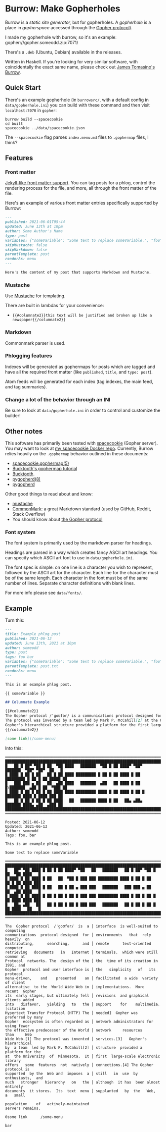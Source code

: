 # Burrow: Make Gopherholes

Burrow is a *static site generator,* but for gopherholes. A *gopherhole* is a place in *gopherspace* accessed through the [Gopher protocol](https://en.wikipedia.org/wiki/Gopher_%28protocol%29)).

I made my gopherhole with burrow, so it's an example: gopher://gopher.someodd.zip:7071/

There's a `.deb` (Ubuntu, Debian) available in the releases.

Written in Haskell. If you're looking for very similar software, with coincidentally the exact same name, please check out [James Tomasino's Burrow](https://github.com/jamestomasino/burrow).

## Quick Start

There's an example gopherhole (in `burrowsrc/`, with a default config in
`data/gopherhole.ini`) you can build with these command and then visit `localhost:7070` in
`gopher`:

```
burrow build --spacecookie
cd built
spacecookie ../data/spacecookie.json
```

The `--spacecookie` flag parses `index.menu.md` files to `.gophermap` files, I think?

## Features

### Front matter

[Jekyll-like front matter support](https://jekyllrb.com/docs/front-matter/). You can tag posts for a phlog, control the rendering process for the file, and more, all through the front matter of the file.

Here's an example of various front matter entries specifically supported by Burrow:

```markdown
---
published: 2021-06-01T05:44
updated: June 13th at 10pm
author: Some Author's Name
type: post
variables: {"someVariable": "Some text to replace someVariable.", "foo": "bar"}
skipMustache: false
skipMarkdown: false
parentTemplate: post
renderAs: menu
---

Here's the content of my post that supports Markdown and Mustache.
```

### Mustache

Use [Mustache](https://mustache.github.io/) for templating.

There are built in lambdas for your convenience:

  * `{{#columnate2}}this text will be justified and broken up like a newspaper{{/columnate2}}`

### Markdown

Commonmark parser is used.

### Phlogging features

Indexes will be generated as gophermaps for posts which are tagged and have all
the required front matter (like `published`, `title`, and `type: post`).

Atom feeds will be generated for each index (tag indexes, the main feed, and
tag summaries).

### Change a lot of the behavior through an INI

Be sure to look at `data/gopherhole.ini` in order to control and customize the builder!

## Other notes

This software has primarily been tested with
[spacecookie](https://github.com/sternenseemann/spacecookie) (Gopher server).
You may want to look at [my spacecookie Docker
repo](https://github.com/someodd/docker-spacecookie). Currently, Burrow relies heavily on the `.gophermap` behavior outlined in these documents:

* [spacecookie.gophermap(5)](https://sternenseemann.github.io/spacecookie/spacecookie.json.5.html)
* [Bucktooth's gophermap tutorial](http://gopher.floodgap.com/gopher/gw.lite?=gopher.floodgap.com+70+302f6275636b2f6462726f7773653f666171757365203161)
* [Bucktooth](http://gopher.floodgap.com/gopher/gw.lite?=gopher.floodgap.com+70+312f6275636b).
* [pygopherd(8)](https://manpages.debian.org/unstable/pygopherd/pygopherd.8.en.html)
* [pygopherd](https://github.com/jgoerzen/pygopherd)

Other good things to read about and know:

* [mustache](https://mustache.github.io/mustache.5.html)
* [CommonMark](https://commonmark.org/): a great Markdown standard (used by GitHub, Reddit, Stack Overflow)
* You should know about [the Gopher protocol](https://en.wikipedia.org/wiki/Gopher_%28protocol%29)

### Font system

The font system is primarily used by the markdown parser for headings.

Headings are parsed in a way which creates fancy ASCII art headings. You can specify which ASCII art
font to use in `data/gopherhole.ini`.

The font spec is simple: on one line is a character you wish to represent, followed by the ASCII art for the character. Each line for the character must be of the same length. Each character in the font must be of the same number of lines. Separate character definitions with blank lines.

For more info please see `data/fonts/`.

## Example

Turn this:

```markdown
---
title: Example phlog post
published: 2021-06-12
updated: June 13th, 2021 at 10pm
author: someodd
type: post
tags: foo bar
variables: {"someVariable": "Some text to replace someVariable.", "foo": "bar"}
parentTemplate: post.txt
renderAs: menu
---

This is an example phlog post.

{{ someVariable }}

## Columnate Example

{{#columnate2}}
The Gopher protocol /ˈɡoʊfər/ is a communications protocol designed for distributing, searching, and retrieving documents in Internet Protocol networks. The design of the Gopher protocol and user interface is menu-driven, and presented an alternative to the World Wide Web in its early stages, but ultimately fell into disfavor, yielding to the Hypertext Transfer Protocol (HTTP) The Gopher ecosystem is often regarded as the effective predecessor of the World Wide Web.[1]
The protocol was invented by a team led by Mark P. McCahill[2] at the University of Minnesota. It offers some features not natively supported by the Web and imposes a much stronger hierarchy on the documents it stores. Its text menu interface is well-suited to computing environments that rely heavily on remote text-oriented computer terminals, which were still common at the time of its creation in 1991, and the simplicity of its protocol facilitated a wide variety of client implementations. More recent Gopher revisions and graphical clients added support for multimedia.[citation needed] Gopher was preferred by many network administrators for using fewer network resources than Web services.[3]
Gopher's hierarchical structure provided a platform for the first large-scale electronic library connections.[4] The Gopher protocol is still in use by enthusiasts, and although it has been almost entirely supplanted by the Web, a small population of actively-maintained servers remains. 
{{/columnate2}}

[some link](/some-menu)
```

Into this:

```
══════════════════════════════════════════════════════════════════════════════════════════
██████████████████████████████████████████████████████████████████████████████████████████
█   ██ █ ██▀ ▀██ █ ██  ▀██ ████   ███████  ▀██ █ ██ ████▀ ▀██▀  ███████  ▀██▀ ▀██▀  ██   █
█ ████ █ ██ █ ██   ██ █ ██ ████ █████████ █ ██ █ ██ ████ █ ██ █████████ █ ██ █ ██ █████ ██
█   ███ ███ ▄ ██   ██  ▄██ ████   ███████  ▄██   ██ ████ █ ██ █\███████  ▄██ █ ██  ▀███ ██
█ ████ █ ██ █ ██ █ ██ ████ ████ █████████ ████ █ ██ ████ █ ██ █ ███████ ████ █ ████ ███ ██
█   ██ █ ██ █ ██ █ ██ ████   ██   ███████ ████ █ ██   ██▄ ▄██▄  ███████ ████▄ ▄██  ▄███ ██
██████████████████████████████████████████████████████████████████████████████████████████
══════════════════════════════════════════════════════════════════════════════════════════

Posted: 2021-06-12
Updated: 2021-06-13
Author: someodd
Tags: foo, bar

This is an example phlog post.

Some text to replace someVariable

═════════════════════════════════════════════════════════════════════════════════════
█████████████████████████████████████████████████████████████████████████████████████
█   ██▀ ▀██ ████ █ ██ █ ██ ████▀ ▀██   ██   ███████   ██ █ ██▀ ▀██ █ ██  ▀██ ████   █
█ ████ █ ██ ████ █ ██   ██  ▀██ █ ███ ███ █████████ ████ █ ██ █ ██   ██ █ ██ ████ ███
█ ████ █ ██ ████ █ ██   ██ █ ██ ▄ ███ ███   ███████   ███ ███ ▄ ██   ██  ▄██ ████   █
█ ████ █ ██ ████ █ ██ █ ██ █ ██ █ ███ ███ █████████ ████ █ ██ █ ██ █ ██ ████ ████ ███
█   ██▄ ▄██   ██   ██ █ ██ █ ██ █ ███ ███   ███████   ██ █ ██ █ ██ █ ██ ████   ██   █
█████████████████████████████████████████████████████████████████████████████████████
═════════════════════════════════════════════════════════════════════════════════════

The  Gopher protocol  /ˈɡoʊfər/  is  a │ interface  is well-suited to computing
communications  protocol designed  for │ environments   that  rely  heavily  on
distributing,      searching,      and │ remote      text-oriented     computer
retrieving   documents   in   Internet │ terminals,  which were still common at
Protocol  networks. The  design of the │ the  time of its creation in 1991, and
Gopher  protocol and user interface is │ the   simplicity   of   its   protocol
menu-driven,    and    presented    an │ facilitated  a wide  variety of client
alternative  to the  World Wide Web in │ implementations.  More  recent  Gopher
its  early stages, but ultimately fell │ revisions  and graphical clients added
into   disfavor,   yielding   to   the │ support    for    multimedia.[citation
Hypertext Transfer Protocol (HTTP) The │ needed]  Gopher was  preferred by many
Gopher  ecosystem is often regarded as │ network administrators for using fewer
the effective predecessor of the World │ network     resources     than     Web
Wide Web.[1] The protocol was invented │ services.[3]   Gopher's   hierarchical
by  a team  led by Mark P. McCahill[2] │ structure  provided a platform for the
at  the University  of  Minnesota.  It │ first  large-scale electronic  library
offers   some  features  not  natively │ connections.[4] The Gopher protocol is
supported  by the  Web and  imposes  a │ still   in  use  by  enthusiasts,  and
much   stronger   hierarchy   on   the │ although  it has  been almost entirely
documents  it stores.  Its  text  menu │ supplanted   by  the   Web,  a   small

population    of   actively-maintained
servers remains.

0some link      /some-menu

bar
```
